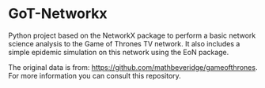 # GoT-Networkx
Python project based on the NetworkX package to perform a basic network science analysis to the Game of Thrones TV network. It also includes a simple epidemic simulation on this network using the EoN package.  

The original data is from: https://github.com/mathbeveridge/gameofthrones. For more information you can consult this repository.
